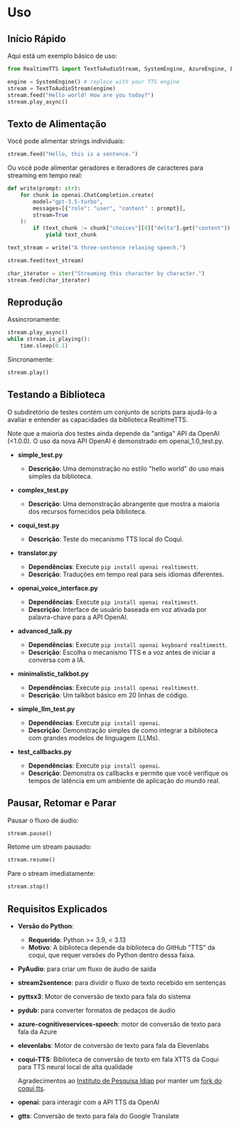 # Uso

## Início Rápido

Aqui está um exemplo básico de uso:

```python
from RealtimeTTS import TextToAudioStream, SystemEngine, AzureEngine, ElevenlabsEngine

engine = SystemEngine() # replace with your TTS engine
stream = TextToAudioStream(engine)
stream.feed("Hello world! How are you today?")
stream.play_async()
```

## Texto de Alimentação

Você pode alimentar strings individuais:

```python
stream.feed("Hello, this is a sentence.")
```

Ou você pode alimentar geradores e iteradores de caracteres para streaming em tempo real:

```python
def write(prompt: str):
    for chunk in openai.ChatCompletion.create(
        model="gpt-3.5-turbo",
        messages=[{"role": "user", "content" : prompt}],
        stream=True
    ):
        if (text_chunk := chunk["choices"][0]["delta"].get("content")) is not None:
            yield text_chunk

text_stream = write("A three-sentence relaxing speech.")

stream.feed(text_stream)
```

```python
char_iterator = iter("Streaming this character by character.")
stream.feed(char_iterator)
```

## Reprodução

Assincronamente:

```python
stream.play_async()
while stream.is_playing():
    time.sleep(0.1)
```

Sincronamente:

```python
stream.play()
```

## Testando a Biblioteca

O subdiretório de testes contém um conjunto de scripts para ajudá-lo a avaliar e entender as capacidades da biblioteca RealtimeTTS.

Note que a maioria dos testes ainda depende da "antiga" API da OpenAI (<1.0.0). O uso da nova API OpenAI é demonstrado em openai_1.0_test.py.

- **simple_test.py**
    - **Descrição**: Uma demonstração no estilo "hello world" do uso mais simples da biblioteca.

- **complex_test.py**
    - **Descrição**: Uma demonstração abrangente que mostra a maioria dos recursos fornecidos pela biblioteca.

- **coqui_test.py**
    - **Descrição**: Teste do mecanismo TTS local do Coqui.

- **translator.py**
    - **Dependências**: Execute `pip install openai realtimestt`.
    - **Descrição**: Traduções em tempo real para seis idiomas diferentes.

- **openai_voice_interface.py**
    - **Dependências**: Execute `pip install openai realtimestt`.
    - **Descrição**: Interface de usuário baseada em voz ativada por palavra-chave para a API OpenAI.

- **advanced_talk.py**
    - **Dependências**: Execute `pip install openai keyboard realtimestt`.
    - **Descrição**: Escolha o mecanismo TTS e a voz antes de iniciar a conversa com a IA.

- **minimalistic_talkbot.py**
    - **Dependências**: Execute `pip install openai realtimestt`.
    - **Descrição**: Um talkbot básico em 20 linhas de código.

- **simple_llm_test.py**
    - **Dependências**: Execute `pip install openai`.
    - **Descrição**: Demonstração simples de como integrar a biblioteca com grandes modelos de linguagem (LLMs).

- **test_callbacks.py**
    - **Dependências**: Execute `pip install openai`.
    - **Descrição**: Demonstra os callbacks e permite que você verifique os tempos de latência em um ambiente de aplicação do mundo real.

## Pausar, Retomar e Parar

Pausar o fluxo de áudio:

```python
stream.pause()
```

Retome um stream pausado:

```python
stream.resume()
```

Pare o stream imediatamente:

```python
stream.stop()
```

## Requisitos Explicados

- **Versão do Python**:
  - **Requerido**: Python >= 3.9, < 3.13
  - **Motivo**: A biblioteca depende da biblioteca do GitHub "TTS" da coqui, que requer versões do Python dentro dessa faixa.

- **PyAudio**: para criar um fluxo de áudio de saída

- **stream2sentence**: para dividir o fluxo de texto recebido em sentenças

- **pyttsx3**: Motor de conversão de texto para fala do sistema

- **pydub**: para converter formatos de pedaços de áudio

- **azure-cognitiveservices-speech**: motor de conversão de texto para fala da Azure

- **elevenlabs**: Motor de conversão de texto para fala da Elevenlabs

- **coqui-TTS**: Biblioteca de conversão de texto em fala XTTS da Coqui para TTS neural local de alta qualidade

  Agradecimentos ao [Instituto de Pesquisa Idiap](https://github.com/idiap) por manter um [fork do coqui tts](https://github.com/idiap/coqui-ai-TTS).

- **openai**: para interagir com a API TTS da OpenAI

- **gtts**: Conversão de texto para fala do Google Translate